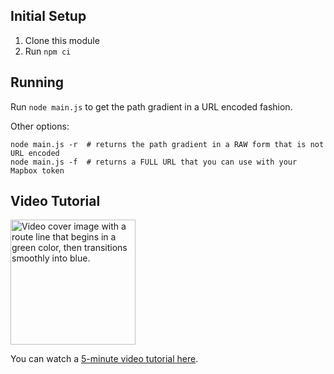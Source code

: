 ## Initial Setup

1. Clone this module
2. Run `npm ci`

## Running 

Run `node main.js` to get the path gradient in a URL encoded fashion.

Other options:

```
node main.js -r  # returns the path gradient in a RAW form that is not URL encoded
node main.js -f  # returns a FULL URL that you can use with your Mapbox token
```

## Video Tutorial
<a href="https://youtu.be/AFmebufTce4" target="_blank"><img src="https://static-assets.mapbox.com/www/video-thumbnails/maps/How-to-create-a-gradient-route-line-with-the-static-images-api-v3.jpg" width="200" alt="Video cover image with a route line that begins in a green color, then transitions smoothly into blue."></a>

You can watch a <a href="https://www.youtube.com/watch?v=AFmebufTce4&list=PL86WBCjNmqh7H3syAQQrOWBY5U3DyZvq_&index=2" target="_blank">5-minute video tutorial here</a>.
